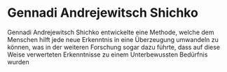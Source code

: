 # Gennadi Andrejewitsch Shichko

Gennadi Andrejewitsch Shichko entwickelte eine Methode, welche dem Menschen hilft jede neue Erkenntnis in eine Überzeugung umwandeln zu können, was in der weiteren Forschung sogar dazu führte, dass auf diese Weise verwerteten Erkenntnisse zu einem Unterbewussten Bedürfnis wurden

